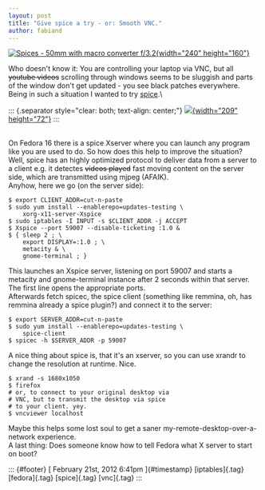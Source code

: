 ```yaml
---
layout: post
title: "Give spice a try - or: Smooth VNC."
author: fabiand
---
```




[![Spices - 50mm with macro converter
f/3.2](http://farm5.staticflickr.com/4066/4372089775_d41522fb49_m.jpg){width="240"
height="160"}](http://www.flickr.com/photos/tammybogestrand/4372089775/ "Spices - 50mm with macro converter f/3.2 von Tammy Bogestrand bei Flickr")

Who doesn't know it: You are controlling your laptop via VNC, but all
~~youtube videos~~ scrolling through windows seems to be sluggish and
parts of the window don't get updated - you see black patches
everywhere.\
Being in such a situation I wanted to try
[spice](http://spice-space.org/).\

::: {.separator style="clear: both; text-align: center;"}
[![](http://spice-space.org/images/logo.png){width="209"
height="72"}](http://spice-space.org/images/logo.png)
:::

\
On Fedora 16 there is a spice Xserver where you can launch any program
like you are used to do. So how does this help to improve the situation?
Well, spice has an highly optimized protocol to deliver data from a
server to a client e.g. it detectes ~~videos played~~ fast moving
content on the server side, which are transmitted using mjpeg (AFAIK).\
Anyhow, here we go (on the server side):

    $ export CLIENT_ADDR=cut-n-paste
    $ sudo yum install --enablerepo=updates-testing \
        xorg-x11-server-Xspice
    $ sudo iptables -I INPUT -s $CLIENT_ADDR -j ACCEPT
    $ Xspice --port 59007 --disable-ticketing :1.0 & 
    $ { sleep 2 ; \
        export DISPLAY=:1.0 ; \
        metacity & \
        gnome-terminal ; }

This launches an Xspice server, listening on port 59007 and starts a
metacity and gnome-terminal instance after 2 seconds within that server.
The first line opens the appropriate ports.\
Afterwards fetch spicec, the spice client (something like remmina, oh,
has remmina already a spice plugin?) and connect it to the server:

    $ export SERVER_ADDR=cut-n-paste
    $ sudo yum install --enablerepo=updates-testing \
        spice-client
    $ spicec -h $SERVER_ADDR -p 59007

A nice thing about spice is, that it's an xserver, so you can use xrandr
to change the resolution at runtime. Nice.

    $ xrand -s 1680x1050
    $ firefox
    # or, to connect to your original desktop via 
    # VNC, but to transmit the desktop via spice 
    # to your client. yey.
    $ vncviewer localhost

Maybe this helps some lost soul to get a saner
my-remote-desktop-over-a-network experience.\
A last thing: Does someone know how to tell Fedora what X server to
start on boot?

::: {#footer}
[ February 21st, 2012 6:41pm ]{#timestamp} [iptables]{.tag}
[fedora]{.tag} [spice]{.tag} [vnc]{.tag}
:::
